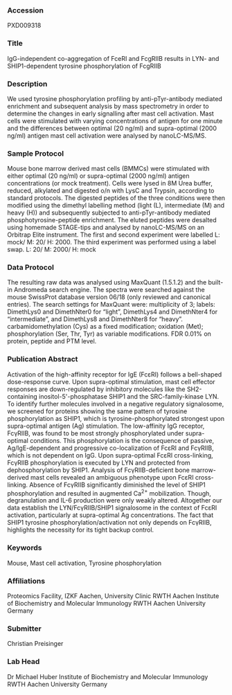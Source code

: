 ### Accession
PXD009318

### Title
IgG-independent co-aggregation of FceRI and FcgRIIB results in LYN- and SHIP1-dependent tyrosine phosphorylation of FcgRIIB

### Description
We used tyrosine phosphorylation profiling by anti-pTyr-antibody mediated enrichment and subsequent analysis by mass spectrometry in order to determine the changes in early signalling after mast cell activation. Mast cells were stimulated with varying concentrations of antigen for one minute and the differences between optimal (20 ng/ml) and supra-optimal (2000 ng/ml) antigen mast cell activation were analysed by nanoLC-MS/MS.

### Sample Protocol
Mouse bone marrow derived mast cells (BMMCs) were stimulated with either optimal (20 ng/ml) or supra-optimal (2000 ng/ml) antigen concentrations (or mock treatment). Cells were lysed in 8M Urea buffer, reduced, alkylated and digested o/n with LysC and Trypsin, according to standard protocols. The digested peptides of the three conditions were then modified using the dimethyl labelling method (light (L), intermediate (M) and heavy (H)) and subsequently subjected to anti-pTyr-antibody mediated phosphotyrosine-peptide enrichment. The eluted peptides were desalted using homemade STAGE-tips and analysed by nanoLC-MS/MS on an Orbitrap Elite instrument. The first and second experiment were labelled L: mock/ M: 20/ H: 2000. The third experiment was performed using a label swap. L: 20/ M: 2000/ H: mock

### Data Protocol
The resulting raw data was analysed using MaxQuant (1.5.1.2) and the built-in Andromeda search engine. The spectra were searched against the mouse SwissProt database version 06/18 (only reviewed and canonical entries). The search settings for MaxQuant were: multiplicity of 3; labels: DimethLys0 and DimethNter0 for “light”, DimethLys4 and DimethNter4 for “intermediate”, and DimethLys8 and DimethNter8 for “heavy”. carbamidomethylation (Cys) as a fixed modification; oxidation (Met); phosphorylation (Ser, Thr, Tyr) as variable modifications. FDR 0.01% on protein, peptide and PTM level.

### Publication Abstract
Activation of the high-affinity receptor for IgE (Fc&#x3b5;RI) follows a bell-shaped dose-response curve. Upon supra-optimal stimulation, mast cell effector responses are down-regulated by inhibitory molecules like the SH2-containing inositol-5'-phosphatase SHIP1 and the SRC-family-kinase LYN. To identify further molecules involved in a negative regulatory signalosome, we screened for proteins showing the same pattern of tyrosine phosphorylation as SHIP1, which is tyrosine-phosphorylated strongest upon supra-optimal antigen (Ag) stimulation. The low-affinity IgG receptor, Fc&#x3b3;RIIB, was found to be most strongly phosphorylated under supra-optimal conditions. This phosphorylation is the consequence of passive, Ag/IgE-dependent and progressive co-localization of Fc&#x3b5;RI and Fc&#x3b3;RIIB, which is not dependent on IgG. Upon supra-optimal Fc&#x3b5;RI cross-linking, Fc&#x3b3;RIIB phosphorylation is executed by LYN and protected from dephosphorylation by SHIP1. Analysis of Fc&#x3b3;RIIB-deficient bone marrow-derived mast cells revealed an ambiguous phenotype upon Fc&#x3b5;RI cross-linking. Absence of Fc&#x3b3;RIIB significantly diminished the level of SHIP1 phosphorylation and resulted in augmented Ca<sup>2+</sup> mobilization. Though, degranulation and IL-6 production were only weakly altered. Altogether our data establish the LYN/Fc&#x3b3;RIIB/SHIP1 signalosome in the context of Fc&#x3b5;RI activation, particularly at supra-optimal Ag concentrations. The fact that SHIP1 tyrosine phosphorylation/activation not only depends on Fc&#x3b3;RIIB, highlights the necessity for its tight backup control.

### Keywords
Mouse, Mast cell activation, Tyrosine phosphorylation

### Affiliations
Proteomics Facility, IZKF Aachen, University Clinic RWTH Aachen
Institute of Biochemistry and Molecular Immunology RWTH Aachen University Germany

### Submitter
Christian Preisinger

### Lab Head
Dr Michael Huber
Institute of Biochemistry and Molecular Immunology RWTH Aachen University Germany


